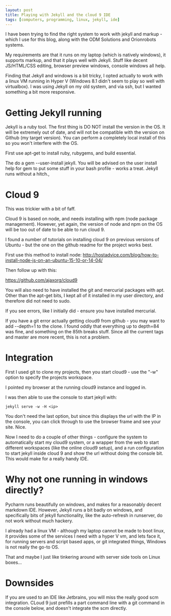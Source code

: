 ```yaml
---
layout: post
title: Playing with Jekyll and the cloud 9 IDE
tags: [computers, programming, linux, jekyll, ide]
---
```

I have been trying to find the right system to work with jekyll and markup - which I use for this blog, along with the ODM Solutions and Orionrobots systems.

My requirements are that it runs on my laptop (which is natively windows), it supports markup, and that it plays well with Jekyll. Stuff like decent JS/HTML/CSS editing, browser preview windows, console windows all help.

Finding that Jekyll and windows is a bit tricky, I opted actually to work with a linux VM running in Hyper V (Windows 8.1 didn't seem to play so well with virtualbox). I was using Jekyll on my old system, and via ssh, but I wanted something a bit more responsive.

# Getting Jekyll running

Jekyll is a ruby tool. The first thing is DO NOT install the version in the OS. It will be extremely out of date, and will not be compatible with the version on Github (my target version). You can perform a completely local install of this so you won't interfere with the OS.

First use apt-get to install ruby, rubygems, and build essential.

The do a gem --user-install jekyll. You will be advised on the user install help for gem to put some stuff in your bash profile - works a treat. Jekyll runs without a hitch.,

# Cloud 9

This was trickier with a bit of faff.

Cloud 9 is based on node, and needs installing with npm (node package management). However, yet again, the version of node and npm on the OS will be too out of date to be able to run cloud 9.

I found a number of tutorials on installing cloud 9 on previous versions of Ubuntu - but the one on the github readme for the project works best.

First use this method to install node: <http://hostadvice.com/blog/how-to-install-node-js-on-an-ubuntu-15-10-or-14-04/>

Then follow up with this:

<https://github.com/ajaxorg/cloud9>

You will also need to have installed the git and mercurial packages with apt. 
Other than the apt-get bits, I kept all of it installed in my user directory, and therefore did not need to sudo.

If you see errors, like I initially did - ensure you have installed mercurial.

If you have a git error actually getting cloud9 from github - you may want to add --depth=1 to the clone. I found oddly that everything up to depth=84 was fine, and something on the 85th breaks stuff. Since all the current tags and master are more recent, this is not a problem.

# Integration

First I used git to clone my projects, then you start cloud9 - use the "-w" option to specify the projects workspace. 

I pointed my browser at the running cloud9 instance and logged in.

I was then able to use the console to start jekyll with:

    jekyll serve -w -H <ip>
    
You don't need the last option, but since this displays the url with the IP in the console, you can click through to use the browser frame and see your site. Nice. 

Now I need to do a couple of other things - configure the system to automatically start my cloud9 system, or a wrapper from the web to start different workspaces (like the online cloud9 setup), and a run configuration to start jekyll inside cloud 9 and show the url without doing the console bit. This would make for a really handy IDE.

# Why not one running in windows directly?

Pycharm runs beautifully on windows, and makes for a reasonably decent markdown IDE. However, Jekyll runs a bit badly on windows, and specifically bits of jekyll functionality, like the auto-refresh in runserver, do not work without much hackery.

I already had a linux VM - although my laptop cannot be made to boot linux, it provides some of the services I need with a hyper V vm, and lets face it, for running servers and script based apps, or git integrated things, Windows is not really the go-to OS.

That and maybe I just like tinkering around with server side tools on Linux boxes...

# Downsides

If you are used to an IDE like Jetbrains, you will miss the really good scm integration. CLoud 9 just prefills a part command line with a git command in the console below, and doesn't integrate the scm directly. 

